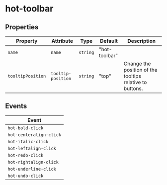 # hot-toolbar

## Properties

| Property          | Attribute          | Type     | Default       | Description                                      |
|-------------------|--------------------|----------|---------------|--------------------------------------------------|
| `name`            | `name`             | `string` | "hot-toolbar" |                                                  |
| `tooltipPosition` | `tooltip-position` | `string` | "top"         | Change the position of the tooltips relative to buttons. |

## Events

| Event                   |
|-------------------------|
| `hot-bold-click`        |
| `hot-centeralign-click` |
| `hot-italic-click`      |
| `hot-leftalign-click`   |
| `hot-redo-click`        |
| `hot-rightalign-click`  |
| `hot-underline-click`   |
| `hot-undo-click`        |

